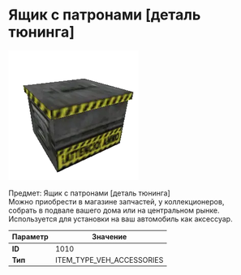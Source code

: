 # Ящик с патронами [деталь тюнинга]

![Item Image](../img/1010.webp?raw=true)

Предмет: Ящик с патронами [деталь тюнинга]<br>Можно приобрести в магазине запчастей, у коллекционеров,<br>собрать в подвале вашего дома или на центральном рынке.<br>Используется для установки на ваш автомобиль как аксессуар.


| Параметр | Значение |
|----------|----------|
| **ID** | 1010 |
| **Тип** | ITEM_TYPE_VEH_ACCESSORIES |

